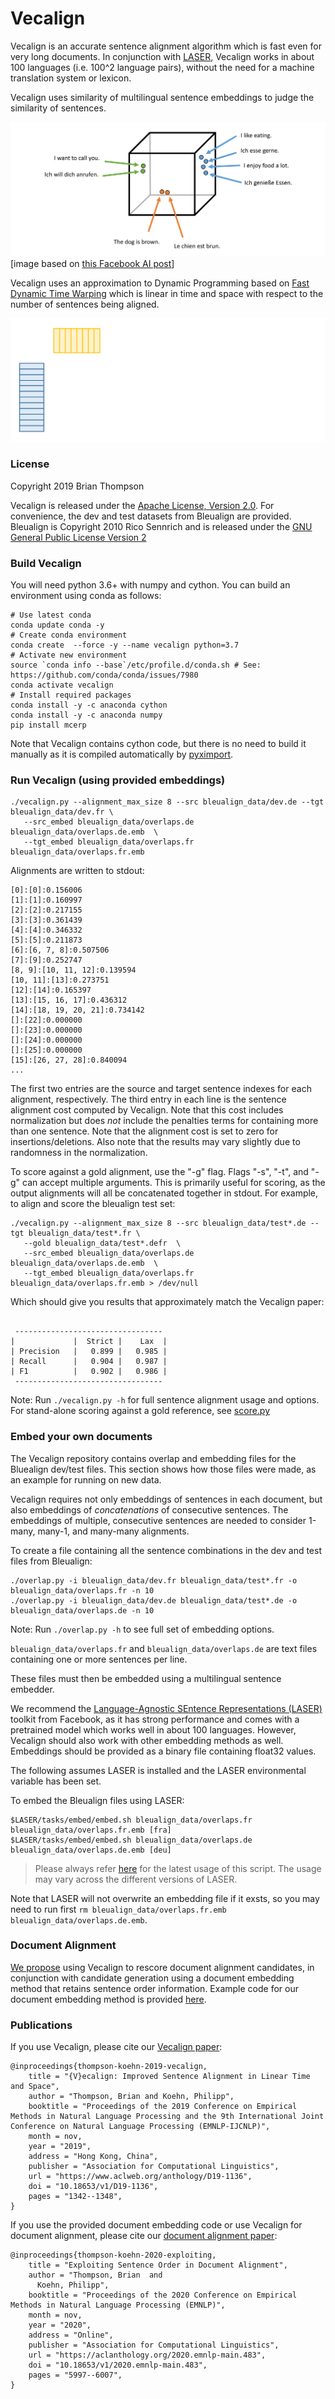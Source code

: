# Vecalign

Vecalign is an accurate sentence alignment algorithm which is fast even for very long documents.
In conjunction with [LASER](https://github.com/facebookresearch/LASER), Vecalign 
works in about 100 languages (i.e. 100^2 language pairs), 
without the need for a machine translation system or lexicon. 

Vecalign uses similarity of multilingual sentence embeddings to judge the similarity of sentences.

![multilingual_sentence_embedding image](media/multilingual_sentence_embedding.png)
[image based on [this Facebook AI post](https://engineering.fb.com/ai-research/laser-multilingual-sentence-embeddings/)]

Vecalign uses an approximation to Dynamic Programming based on 
[Fast Dynamic Time Warping](https://content.iospress.com/articles/intelligent-data-analysis/ida00303)
which is linear in time and space with respect to the number of sentences being aligned. 

![dynamic_programing_approximation visualization](media/dynamic_programing_approximation.gif)

### License 

Copyright 2019 Brian Thompson

Vecalign is released under the [Apache License, Version 2.0](LICENSE).
For convenience, the dev and test datasets from Bleualign are provided. Bleualign is Copyright 2010 Rico Sennrich and is released under the [GNU General Public License Version 2](bleualign_data/LICENSE)

### Build Vecalign

You will need python 3.6+ with numpy and cython. You can build an environment using conda as follows:

```
# Use latest conda
conda update conda -y
# Create conda environment
conda create  --force -y --name vecalign python=3.7
# Activate new environment
source `conda info --base`/etc/profile.d/conda.sh # See: https://github.com/conda/conda/issues/7980
conda activate vecalign
# Install required packages
conda install -y -c anaconda cython
conda install -y -c anaconda numpy
pip install mcerp 
```

Note that Vecalign contains cython code, but there is no need to build it manually as it is compiled automatically by [pyximport](https://github.com/cython/cython/tree/master/pyximport).

### Run Vecalign (using provided embeddings)
```
./vecalign.py --alignment_max_size 8 --src bleualign_data/dev.de --tgt bleualign_data/dev.fr \
   --src_embed bleualign_data/overlaps.de bleualign_data/overlaps.de.emb  \
   --tgt_embed bleualign_data/overlaps.fr bleualign_data/overlaps.fr.emb
```

Alignments are written to stdout:
```
[0]:[0]:0.156006
[1]:[1]:0.160997
[2]:[2]:0.217155
[3]:[3]:0.361439
[4]:[4]:0.346332
[5]:[5]:0.211873
[6]:[6, 7, 8]:0.507506
[7]:[9]:0.252747
[8, 9]:[10, 11, 12]:0.139594
[10, 11]:[13]:0.273751
[12]:[14]:0.165397
[13]:[15, 16, 17]:0.436312
[14]:[18, 19, 20, 21]:0.734142
[]:[22]:0.000000
[]:[23]:0.000000
[]:[24]:0.000000
[]:[25]:0.000000
[15]:[26, 27, 28]:0.840094
...
```

The first two entries are the source and target sentence indexes for each alignment, respectively. 
The third entry in each line is the sentence alignment cost computed by Vecalign. 
Note that this cost includes normalization but does *not* include the penalties terms for containing more than one sentence. 
Note that the alignment cost is set to zero for insertions/deletions. 
Also note that the results may vary slightly due to randomness in the normalization.

To score against a gold alignment, use the "-g" flag.
Flags "-s", "-t", and "-g" can accept multiple arguments. This is primarily useful for scoring, as the output alignments will all be concatenated together in stdout. For example, to align and score the bleualign test set: 
```
./vecalign.py --alignment_max_size 8 --src bleualign_data/test*.de --tgt bleualign_data/test*.fr \
   --gold bleualign_data/test*.defr  \
   --src_embed bleualign_data/overlaps.de bleualign_data/overlaps.de.emb  \
   --tgt_embed bleualign_data/overlaps.fr bleualign_data/overlaps.fr.emb > /dev/null
```
Which should give you results that approximately match the Vecalign paper:

```

 ---------------------------------
|             |  Strict |    Lax  |
| Precision   |   0.899 |   0.985 |
| Recall      |   0.904 |   0.987 |
| F1          |   0.902 |   0.986 |
 ---------------------------------
```

Note: Run `./vecalign.py -h` for full sentence alignment usage and options. 
For stand-alone scoring against a gold reference, see [score.py](score.py)

### Embed your own documents

The Vecalign repository contains overlap and embedding files for the Bluealign dev/test files. 
This section shows how those files were made, as an example for running on new data.

Vecalign requires not only embeddings of sentences in each document, 
but also embeddings of *concatenations* of consecutive sentences.
The embeddings of multiple, consecutive sentences are needed to consider 1-many, many-1, and many-many alignments.


To create a file containing all the sentence combinations in the dev and test files from Bleualign:
```
./overlap.py -i bleualign_data/dev.fr bleualign_data/test*.fr -o bleualign_data/overlaps.fr -n 10
./overlap.py -i bleualign_data/dev.de bleualign_data/test*.de -o bleualign_data/overlaps.de -n 10
```

Note: Run `./overlap.py -h` to see full set of embedding options. 

`bleualign_data/overlaps.fr` and `bleualign_data/overlaps.de` are text files containing one or more sentences per line. 

These files must then be embedded using a multilingual sentence embedder.

We recommend the [Language-Agnostic SEntence Representations (LASER)](https://github.com/facebookresearch/LASER) 
toolkit from Facebook, as it has strong performance and comes with a pretrained model which works well in about 100 languages. 
However, Vecalign should also work with other embedding methods as well. Embeddings should be provided as a binary file containing float32 values.

The following assumes LASER is installed and the LASER environmental variable has been set.

To embed the Bleualign files using LASER:
```
$LASER/tasks/embed/embed.sh bleualign_data/overlaps.fr bleualign_data/overlaps.fr.emb [fra]
$LASER/tasks/embed/embed.sh bleualign_data/overlaps.de bleualign_data/overlaps.de.emb [deu]
```

> Please always refer [here](https://github.com/facebookresearch/LASER/blob/main/tasks/embed/README.md) for the latest usage of this script. The usage may vary across the different versions of LASER.

Note that LASER will not overwrite an embedding file if it exsts, so you may need to run first `rm bleualign_data/overlaps.fr.emb bleualign_data/overlaps.de.emb`.

### Document Alignment

[We propose](https://aclanthology.org/2020.emnlp-main.483) using Vecalign to rescore document alignment candidates, 
in conjunction with candidate generation using a document embedding method that retains sentence order information.
Example code for our document embedding method is provided [here](standalone_document_embedding_demo.py).

### Publications

If you use Vecalign, please cite our [Vecalign paper](https://www.aclweb.org/anthology/D19-1136):

```
@inproceedings{thompson-koehn-2019-vecalign,
    title = "{V}ecalign: Improved Sentence Alignment in Linear Time and Space",
    author = "Thompson, Brian and Koehn, Philipp",
    booktitle = "Proceedings of the 2019 Conference on Empirical Methods in Natural Language Processing and the 9th International Joint Conference on Natural Language Processing (EMNLP-IJCNLP)",
    month = nov,
    year = "2019",
    address = "Hong Kong, China",
    publisher = "Association for Computational Linguistics",
    url = "https://www.aclweb.org/anthology/D19-1136",
    doi = "10.18653/v1/D19-1136",
    pages = "1342--1348",
}
```

If you use the provided document embedding code or use Vecalign for document alignment, please cite our [document alignment paper](https://aclanthology.org/2020.emnlp-main.483):

```
@inproceedings{thompson-koehn-2020-exploiting,
    title = "Exploiting Sentence Order in Document Alignment",
    author = "Thompson, Brian  and
      Koehn, Philipp",
    booktitle = "Proceedings of the 2020 Conference on Empirical Methods in Natural Language Processing (EMNLP)",
    month = nov,
    year = "2020",
    address = "Online",
    publisher = "Association for Computational Linguistics",
    url = "https://aclanthology.org/2020.emnlp-main.483",
    doi = "10.18653/v1/2020.emnlp-main.483",
    pages = "5997--6007",
}
```
